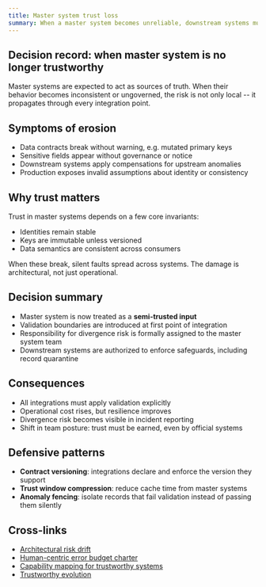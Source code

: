 ```yaml
---
title: Master system trust loss
summary: When a master system becomes unreliable, downstream systems must enforce validation and shift from trust to control.
---
```


## Decision record: when master system is no longer trustworthy

Master systems are expected to act as sources of truth. When their behavior becomes inconsistent or ungoverned, the risk is not only local -- it propagates through every integration point.

## Symptoms of erosion

- Data contracts break without warning, e.g. mutated primary keys  
- Sensitive fields appear without governance or notice  
- Downstream systems apply compensations for upstream anomalies  
- Production exposes invalid assumptions about identity or consistency

## Why trust matters

Trust in master systems depends on a few core invariants:

- Identities remain stable  
- Keys are immutable unless versioned  
- Data semantics are consistent across consumers

When these break, silent faults spread across systems. The damage is architectural, not just operational.

## Decision summary

- Master system is now treated as a **semi-trusted input**  
- Validation boundaries are introduced at first point of integration  
- Responsibility for divergence risk is formally assigned to the master system team  
- Downstream systems are authorized to enforce safeguards, including record quarantine

## Consequences

- All integrations must apply validation explicitly  
- Operational cost rises, but resilience improves  
- Divergence risk becomes visible in incident reporting  
- Shift in team posture: trust must be earned, even by official systems

## Defensive patterns

- **Contract versioning**: integrations declare and enforce the version they support  
- **Trust window compression**: reduce cache time from master systems  
- **Anomaly fencing**: isolate records that fail validation instead of passing them silently

## Cross-links

- [Architectural risk drift](../essays/architectural-integrity/Architectural%20risk%20drift%20&%20role%20safety%20protocol.md)  
- [Human-centric error budget charter](../essays/architectural-integrity/Human-centric%20error%20budget%20charter.md)  
- [Capability mapping for trustworthy systems](../notes/Capability%20Mapping%20for%20Trustworthy%20Systems.md)  
- [Trustworthy evolution](../systems-under-drift/Trustworthy%20evolution.md)
